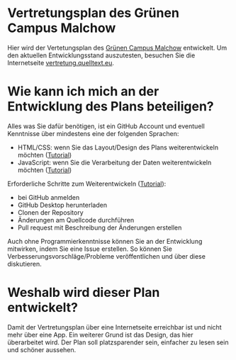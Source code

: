 # Vertretungsplan des Grünen Campus Malchow
Hier wird der Vertetungsplan des [Grünen Campus Malchow](http://gruener-campus-malchow.de/) entwickelt.
Um den aktuellen Entwicklungsstand auszutesten, besuchen Sie die Internetseite <a href="http://vertretung.quelltext.eu" target="_blank">vertretung.quelltext.eu</a>.

# Wie kann ich mich an der Entwicklung des Plans beteiligen?
Alles was Sie dafür benötigen, ist ein GitHub Account und eventuell Kenntnisse über mindestens eine der folgenden Sprachen:
- HTML/CSS: wenn Sie das Layout/Design des Plans weiterentwickeln möchten ([Tutorial](http://learn.opentechschool.org))
- JavaScript: wenn Sie die Verarbeitung der Daten weiterentwickeln möchten ([Tutorial](http://learn.opentechschool.org/#JavaScript))

Erforderliche Schritte zum Weiterentwickeln ([Tutorial](https://github.com/fossasia/flappy-svg/blob/master/tasks/learn_git/Deutsch.md)):
- bei GitHub anmelden
- GitHub Desktop herunterladen
- Clonen der Repository
- Änderungen am Quellcode durchführen
- Pull request mit Beschreibung der Änderungen erstellen

Auch ohne Programmierkenntnisse können Sie an der Entwicklung mitwirken, indem Sie eine Issue erstellen. So können Sie Verbesserungsvorschläge/Probleme veröffentlichen und über diese diskutieren.

# Weshalb wird dieser Plan entwickelt?
Damit der Vertretungsplan über eine Internetseite erreichbar ist und nicht mehr über eine App.
Ein weiterer Grund ist das Design, das hier überarbeitet wird. Der Plan soll platzsparender sein, einfacher zu lesen sein und schöner aussehen.
